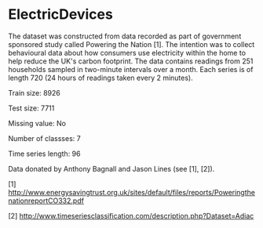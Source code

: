 # ElectricDevices

The dataset was constructed from data recorded as part of government sponsored study called Powering the Nation [1]. The intention was to collect behavioural data about how consumers use electricity within the home to help reduce the UK's carbon footprint. The data contains readings from 251 households sampled in two-minute intervals over a month. Each series is of length 720 (24 hours of readings taken every 2 minutes). 

Train size: 8926

Test size: 7711

Missing value: No

Number of classses: 7

Time series length: 96

Data donated by Anthony Bagnall and Jason Lines (see [1], [2]).

[1] http://www.energysavingtrust.org.uk/sites/default/files/reports/PoweringthenationreportCO332.pdf

[2] http://www.timeseriesclassification.com/description.php?Dataset=Adiac